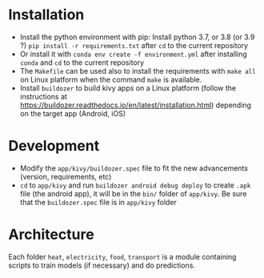 # Installation
- Install the python environment with pip: Install python 3.7, or 3.8 (or 3.9 ?) `pip install -r requirements.txt` after `cd` to the current repository
- Or install it with `conda env create -f environment.yml` after installing `conda` and `cd` to the current repository
- The `Makefile` can be used also to install the requirements with `make all` on Linux platform when the command `make` is available.
- Install `buildozer` to build kivy apps on a Linux platform (follow the instructions at https://buildozer.readthedocs.io/en/latest/installation.html) depending
on the target app (Android, iOS)

# Development
- Modify the `app/kivy/buildozer.spec` file to fit the new advancements (version, requirements, etc)
- `cd` to `app/kivy` and run `buildozer android debug deploy` to create `.apk` file (the android app), it will be in the `bin/` folder of `app/kivy`. Be sure that the `buildozer.spec` file is in `app/kivy` folder

# Architecture
Each folder `heat`, `electricity`, `food`, `transport` is a module containing scripts to train models (if necessary) and do predictions.